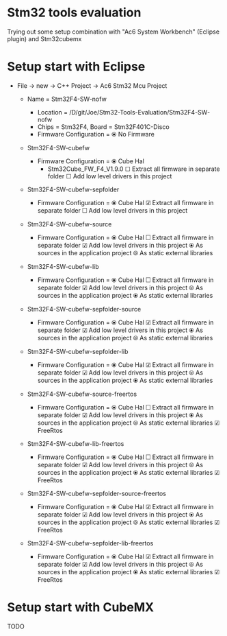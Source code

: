 Stm32 tools evaluation
======================

Trying out some setup combination with "Ac6 System Workbench" (Eclipse plugin) and Stm32cubemx


Setup start with Eclipse
========================

- File → new → C++ Project → Ac6 Stm32 Mcu Project

  - Name = Stm32F4-SW-nofw
    - Location = /D/git/Joe/Stm32-Tools-Evaluation/Stm32F4-SW-nofw
    - Chips = Stm32F4, Board = Stm32F401C-Disco
    - Firmware Configuration = ⦿ No Firmware

  - Stm32F4-SW-cubefw
    - Firmware Configuration = ⦿ Cube Hal
      - Stm32Cube_FW_F4_V1.9.0
      ☐ Extract all firmware in separate folder
      ☐ Add low level drivers in this project

  - Stm32F4-SW-cubefw-sepfolder
    - Firmware Configuration = ⦿ Cube Hal
      ☑ Extract all firmware in separate folder
      ☐ Add low level drivers in this project

  - Stm32F4-SW-cubefw-source
    - Firmware Configuration = ⦿ Cube Hal
      ☐ Extract all firmware in separate folder
      ☑ Add low level drivers in this project
        ⦿ As sources in the application project
        ⦾ As static external libraries

  - Stm32F4-SW-cubefw-lib
    - Firmware Configuration = ⦿ Cube Hal
      ☐ Extract all firmware in separate folder
      ☑ Add low level drivers in this project
        ⦾ As sources in the application project
        ⦿ As static external libraries

  - Stm32F4-SW-cubefw-sepfolder-source
    - Firmware Configuration = ⦿ Cube Hal
      ☑ Extract all firmware in separate folder
      ☑ Add low level drivers in this project
        ⦿ As sources in the application project
        ⦾ As static external libraries

  - Stm32F4-SW-cubefw-sepfolder-lib
    - Firmware Configuration = ⦿ Cube Hal
      ☑ Extract all firmware in separate folder
      ☑ Add low level drivers in this project
        ⦾ As sources in the application project
        ⦿ As static external libraries

  - Stm32F4-SW-cubefw-source-freertos
    - Firmware Configuration = ⦿ Cube Hal
      ☐ Extract all firmware in separate folder
      ☑ Add low level drivers in this project
        ⦿ As sources in the application project
        ⦾ As static external libraries
        ☑ FreeRtos

  - Stm32F4-SW-cubefw-lib-freertos
    - Firmware Configuration = ⦿ Cube Hal
      ☐ Extract all firmware in separate folder
      ☑ Add low level drivers in this project
        ⦾ As sources in the application project
        ⦿ As static external libraries
        ☑ FreeRtos

  - Stm32F4-SW-cubefw-sepfolder-source-freertos
    - Firmware Configuration = ⦿ Cube Hal
      ☑ Extract all firmware in separate folder
      ☑ Add low level drivers in this project
        ⦿ As sources in the application project
        ⦾ As static external libraries
        ☑ FreeRtos

  - Stm32F4-SW-cubefw-sepfolder-lib-freertos
    - Firmware Configuration = ⦿ Cube Hal
      ☑ Extract all firmware in separate folder
      ☑ Add low level drivers in this project
        ⦾ As sources in the application project
        ⦿ As static external libraries
        ☑ FreeRtos



Setup start with CubeMX
========================

TODO
